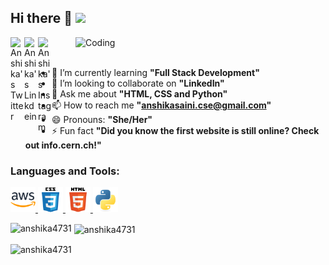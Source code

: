 ## Hi there 👋  ![](https://komarev.com/ghpvc/?username=anshika4731)

<img align="right" alt="Coding" width="400" src="https://media.tenor.com/S59bPkT0pqcAAAAC/programming.gif">
<a href="https://twitter.com/anshika_4731">
  <img align="left" alt="Anshika's Twitter" width="22px" src="https://cdn.jsdelivr.net/npm/simple-icons@v3/icons/twitter.svg" />
</a>
<a href="https://www.linkedin.com/in/anshika2022/">
  <img align="left" alt="Anshika's Linkdein" width="22px" src="https://cdn.jsdelivr.net/npm/simple-icons@v3/icons/linkedin.svg" />
</a>

<a href="https://www.instagram.com/anshika_4731">
  <img align="left" alt="Anshika's Instagram" width="22px" src="https://cdn.jsdelivr.net/npm/simple-icons@v3/icons/instagram.svg" />
</a>

<br/>
<br/>


- 🌱 I’m currently learning **"Full Stack Development"**
- 👯 I’m looking to collaborate on **"LinkedIn"**
- 💬 Ask me about **"HTML, CSS and Python"**
- 📫 How to reach me **"anshikasaini.cse@gmail.com"**
- 😄 Pronouns: **"She/Her"**
- ⚡ Fun fact **"Did you know the first website is still online? Check out info.cern.ch!"**


<h3 align="left">Languages and Tools:</h3>
<p align="left"> <a href="https://aws.amazon.com" target="_blank" rel="noreferrer"> <img src="https://raw.githubusercontent.com/devicons/devicon/master/icons/amazonwebservices/amazonwebservices-original-wordmark.svg" alt="aws" width="40" height="40"/> </a> <a href="https://www.w3schools.com/css/" target="_blank" rel="noreferrer"> <img src="https://raw.githubusercontent.com/devicons/devicon/master/icons/css3/css3-original-wordmark.svg" alt="css3" width="40" height="40"/> </a> <a href="https://www.w3.org/html/" target="_blank" rel="noreferrer"> <img src="https://raw.githubusercontent.com/devicons/devicon/master/icons/html5/html5-original-wordmark.svg" alt="html5" width="40" height="40"/> </a> <a href="https://www.python.org" target="_blank" rel="noreferrer"> <img src="https://raw.githubusercontent.com/devicons/devicon/master/icons/python/python-original.svg" alt="python" width="40" height="40"/> </a> </p>

<p><img align="left" src="https://github-readme-stats.vercel.app/api/top-langs?username=anshika4731&show_icons=true&locale=en&layout=compact" alt="anshika4731" /></p>

<p>&nbsp;<img align="center" src="https://github-readme-stats.vercel.app/api?username=anshika4731&show_icons=true&locale=en" alt="anshika4731" /></p>

<p><img align="center" src="https://github-readme-streak-stats.herokuapp.com/?user=anshika4731&" alt="anshika4731" /></p>
